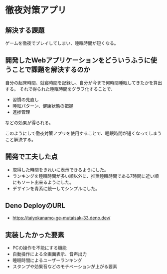 # 徹夜対策アプリ
## 解決する課題
ゲームを徹夜でプレイしてしまい、睡眠時間が短くなる。
## 開発したWebアプリケーションをどういうふうに使うことで課題を解決するのか
自分の起床時間、就寝時間を記録し、自分が今まで何時間睡眠してきたかを算出する。
それで得られた睡眠時間をグラフ化することで、
- 習慣の見直し
- 睡眠パターン、健康状態の把握
- 進捗管理

などの効果が得られる。

このようにして徹夜対策アプリを使用することで、睡眠時間が短くなってしまうこと解決する。

## 開発で工夫した点
- 取得した時間をきれいに表示できるようにした。
- ランキングを睡眠時間が多い順以外に、推奨睡眠時間である7時間に近い順にもソート出来るようにした。
- デザインを青系に統一してシンプルにした。

## Deno DeployのURL
- https://taiyokanamo-ge-mutaisak-33.deno.dev/

## 実装したかった要素
- PCの操作を不能にする機能
- 自動操作による全画面表示、音声出力
- 睡眠時間によるユーザーランキング
- スタンプや効果音などのモチベーションが上がる要素
